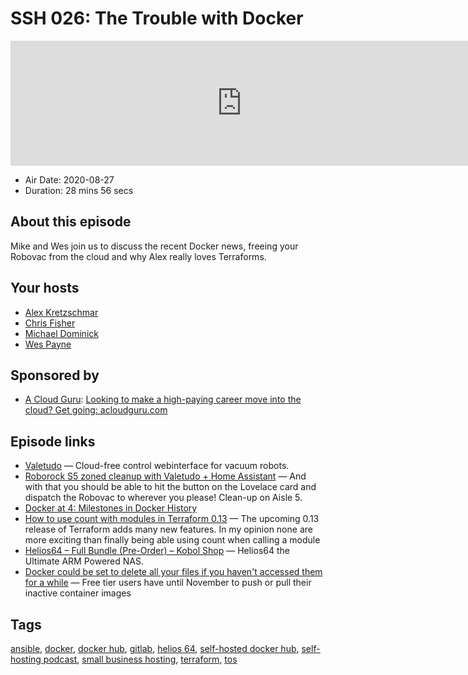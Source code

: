 # SSH 026: The Trouble with Docker

<iframe src="https://player.fireside.fm/v2/dUlrHQih+dF8GaBOg?theme=dark" width="740" height="200" frameborder="0" scrolling="no"></iframe>

* Air Date: 2020-08-27
* Duration: 28 mins 56 secs

## About this episode

Mike and Wes join us to discuss the recent Docker news, freeing your Robovac from the cloud and why Alex really loves Terraforms.

## Your hosts
* [Alex Kretzschmar](https://selfhosted.show/hosts/alexktz)
* [Chris Fisher](https://selfhosted.show/hosts/chrislas)
* [Michael Dominick](https://selfhosted.show/guests/mike)
* [Wes Payne](https://selfhosted.show/guests/wes)

## Sponsored by

  * [A Cloud Guru](https://acloudguru.com/): [Looking to make a high-paying career move into the cloud? Get going: acloudguru.com](https://acloudguru.com/)



## Episode links

  * [Valetudo](https://github.com/Hypfer/Valetudo "Valetudo") — Cloud-free control webinterface for vacuum robots.
  * [Roborock S5 zoned cleanup with Valetudo + Home Assistant](https://blog.ktz.me/roborock-s5-zoned-cleanup-with-valetudo-home-assistant/ "Roborock S5 zoned cleanup with Valetudo + Home Assistant") — And with that you should be able to hit the button on the Lovelace card and dispatch the Robovac to wherever you please! Clean-up on Aisle 5.
  * [Docker at 4: Milestones in Docker History](https://containerjournal.com/features/docker-4-milestones-docker-history/ "Docker at 4: Milestones in Docker History")
  * [How to use count with modules in Terraform 0.13](https://blog.ktz.me/terraform-0-13-count-modules/ "How to use count with modules in Terraform 0.13") — The upcoming 0.13 release of Terraform adds many new features. In my opinion none are more exciting than finally being able using count when calling a module
  * [Helios64 – Full Bundle (Pre-Order) – Kobol Shop](https://shop.kobol.io/product/helios64-full-bundle/ "Helios64 – Full Bundle \(Pre-Order\) – Kobol Shop") — Helios64 the Ultimate ARM Powered NAS.
  * [Docker could be set to delete all your files if you haven't accessed them for a while](https://www.techradar.com/news/docker-could-be-set-to-delete-all-your-files-if-you-havent-accessed-them-for-a-while "Docker could be set to delete all your files if you haven't accessed them for a while") — Free tier users have until November to push or pull their inactive container images



## Tags

[ansible](https://selfhosted.show/tags/ansible), [docker](https://selfhosted.show/tags/docker), [docker hub](https://selfhosted.show/tags/docker%20hub), [gitlab](https://selfhosted.show/tags/gitlab), [helios 64](https://selfhosted.show/tags/helios%2064), [self-hosted docker hub](https://selfhosted.show/tags/self-hosted%20docker%20hub), [self-hosting podcast](https://selfhosted.show/tags/self-hosting%20podcast), [small business hosting](https://selfhosted.show/tags/small%20business%20hosting), [terraform](https://selfhosted.show/tags/terraform), [tos](https://selfhosted.show/tags/tos)